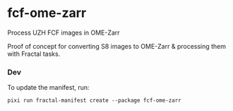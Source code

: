 # fcf-ome-zarr

Process UZH FCF images in OME-Zarr

Proof of concept for converting S8 images to OME-Zarr & processing them with 
Fractal tasks.

### Dev

To update the manifest, run:
```
pixi run fractal-manifest create --package fcf-ome-zarr
```
